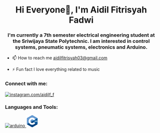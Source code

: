 <h1 align="center">Hi Everyone👋, I'm Aidil Fitrisyah Fadwi</h1>
<h3 align="center">I'm currently a 7th semester electrical engineering student at the Sriwijaya State Polytechnic. I am interested in control systems, pneumatic systems, electronics and Arduino.</h3>

- 📫 How to reach me aidilfitrisyah03@gmail.com

- ⚡ Fun fact I love everything related to music

<h3 align="left">Connect with me:</h3>
<p align="left">
<a href="https://instagram.com/@aidilf_f" target="blank"><img align="center" src="https://raw.githubusercontent.com/rahuldkjain/github-profile-readme-generator/master/src/images/icons/Social/instagram.svg" alt="instagram.com/aidilf_f" height="30" width="40" /></a>
</p>

<h3 align="left">Languages and Tools:</h3>
<p align="left"> <a href="https://www.arduino.cc/" target="_blank" rel="noreferrer"> <img src="https://cdn.worldvectorlogo.com/logos/arduino-1.svg" alt="arduino" width="40" height="40"/> </a> <a href="https://www.w3schools.com/cpp/" target="_blank" rel="noreferrer"> <img src="https://raw.githubusercontent.com/devicons/devicon/master/icons/cplusplus/cplusplus-original.svg" alt="cplusplus" width="40" height="40"/> </a> </p>
